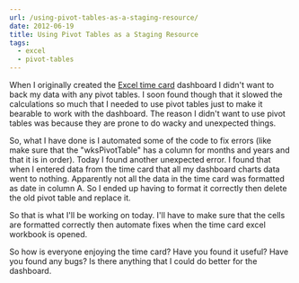 ```yaml
---
url: /using-pivot-tables-as-a-staging-resource/
date: 2012-06-19
title: Using Pivot Tables as a Staging Resource
tags:
  - excel
  - pivot-tables
---
```


When I originally created the <a href="http://www.spreadsheetbudget.com/products/excel-time-card/">Excel time card</a> dashboard I didn't want to back my data with any pivot tables. I soon found though that it slowed the calculations so much that I needed to use pivot tables just to make it bearable to work with the dashboard. The reason I didn't want to use pivot tables was because they are prone to do wacky and unexpected things.

So, what I have done is I automated some of the code to fix errors (like make sure that the "wksPivotTable" has a column for months and years and that it is in order). Today I found another unexpected error. I found that when I entered data from the time card that all my dashboard charts data went to nothing. Apparently not all the data in the time card was formatted as date in column A. So I ended up having to format it correctly then delete the old pivot table and replace it.

So that is what I'll be working on today. I'll have to make sure that the cells are formatted correctly then automate fixes when the time card excel workbook is opened.

So how is everyone enjoying the time card? Have you found it useful? Have you found any bugs? Is there anything that I could do better for the dashboard.

